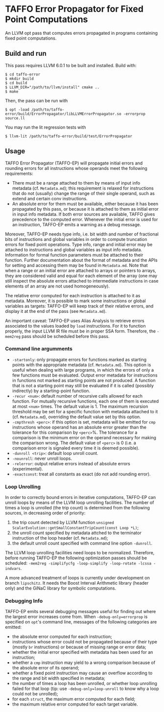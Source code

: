 # TAFFO Error Propagator for Fixed Point Computations

An LLVM opt pass that computes errors propagated in programs containing fixed point computations.

## Build and run

This pass requires LLVM 6.0.1 to be built and installed.
Build with:
```
$ cd taffo-error
$ mkdir build
$ cd build
$ LLVM_DIR="/path/to/llvm/install" cmake ..
$ make
```

Then, the pass can be run with
```
$ opt -load /path/to/taffo-error/build/ErrorPropagator/libLLVMErrorPropagator.so -errorprop source.ll
```

You may run the lit regression tests with
```
$ llvm-lit /path/to/taffo-error/build/test/ErrorPropagator
```

## Usage

TAFFO Error Propagator (TAFFO-EP) will propagate initial errors and rounding errors for all instructions whose operands meet the following requirements:
- There must be a range attached to them by means of input info metadata (cf. `Metadata.md`);
  this requirement is relaxed for instructions that do not (usually) change the range of their single operand,
  such as extend and certain conv instructions.
- An absolute error for them must be available, either because it has been propagated by this pass, or because it is attached to them as initial error in input info metadata.
  If both error sources are available, TAFFO gives precedence to the computed error.
  Whenever the initial error is used for an instruction, TAFFO-EP emits a warning as a debug message.

Moreover, TAFFO-EP needs type info, i.e. bit width and number of fractional bits of instructions and global variables in order to compute truncation errors for fixed point operations.
Type info, range and initial error may be attached to instructions and global variables as input info metadata.
Information for formal function parameters must be attached to their function.
Further documentation about the format of metadata and the APIs for setting and accessing them may be found in `Metadata.md`.
Note that when a range or an initial error are attached to arrays or pointers to arrays, they are considered valid and equal for each element of the array
(one may still inspect the absolute errors attached to intermediate instructions in case elements of an array are not used homogeneously).

The relative error computed for each instruction is attached to it as metadata.
Moreover, it is possible to mark some instructions or global variables as targets: TAFFO-EP will keep track of their relative errors, and display it at the end of the pass (see `Metadata.md`).

An important caveat: TAFFO-EP uses Alias Analysis to retrieve errors associated to the values loaded by `load` instructions.
For it to function properly, the input LLVM IR file must be in proper SSA form.
Therefore, the `-mem2reg` pass should be scheduled before this pass.

### Command line argumments

- `-startonly`: only propagate errors for functions marked as starting points with the appropriate metadata (cf. `Metadata.md`).
  This option is useful when dealing with large programs, in which the errors of only a few functions must be evaluated.
  Output error metadata for instructions in functions not marked as starting points are not produced.
  A function that is not a starting point may still be evaluated if it is called (possibly indirectly) by a starting-point function.
- `-recur <num>`: default number of recursive calls allowed for each function.
  For mutually recursive functions, each one of them is executed at most `<num>` times.
  The default value is 1.
  The maximum recursion threshold may be set for a specific function with metadata attached to it (cf. `Metadata.md`), overriding the default value set by this option.
- `-cmpthresh <perc>`: if this option is set, metadata will be emitted for `cmp` instructions whose operand has an absolute error greater than the tolerance for this comparison by `<perc>`%.
  The tolerance for a comparison is the minimum error on the operand necessary for making the comparison wrong.
  The default value of `<perc>` is 0 (i.e. a comparison error is signaled every time it is deemed possible).
- `-dunroll <trip>`: default loop unroll count.
- `-nounroll`: never unroll loops.
- `-relerror`: output relative errors instead of absolute errors (experimental).
- `-exactconst`: treat all constants as exact (do not add rounding error).

### Loop Unrolling

In order to correctly bound errors in iterative computations, TAFFO-EP can unroll loops by means of the LLVM loop unrolling facilities.
The number of times a loop is unrolled (the trip count) is determined from the following sources, in decreasing order of priority:
1. the trip count detected by LLVM function `unsigned ScalarEvolution::getSmallConstantTripCount(const Loop *L)`;
2. the unroll count specified by metadata attched to the terminator instruction of the loop header (cf. `Metadata.md`);
3. the default unroll count specified with command line option `-dunroll`.

The LLVM loop unrolling facilities need loops to be normalized.
Therefore, before running TAFFO-EP the following optimization passes should be scheduled:
`-mem2reg -simplifycfg -loop-simplify -loop-rotate -lcssa -indvars`.

A more advanced treatment of loops is currently under development on branch `lipschitz`.
It needs the Boost Interval Arithmetic library (header only) and the GiNaC library for symbolic computations.

### Debugging Info

TAFFO-EP emits several debugging messages useful for finding out where the largest error increases come from.
When `-debug-only=errorprop` is specified on `opt`'s command line, messages of the following categories are emitted:
- the absolute error computed for each instruction;
- instructions whose error could not be propagated because of their type (mostly `br` instructions) or because of missing range or error data;
- whether the initial error specified with metadata has been used for an instruction;
- whether a `cmp` instruction may yield to a wrong comparison because of the absolute error of its operand;
- whether a fixed point instruction may cause an overflow according to the range and bit width specified in metadata;
- the number of times a loop has been unrolled, or whether loop unrolling failed for that loop (tip: use `-debug-only=loop-unroll` to know why a loop could not be unrolled);
- for each `struct`, the maximum error computed for each field;
- the maximum relative error computed for each target variable.
